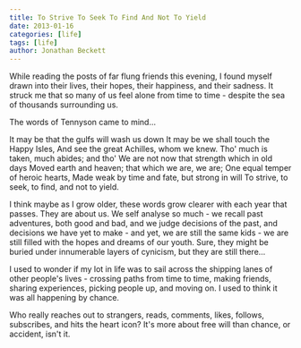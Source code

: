 ```yaml
---
title: To Strive To Seek To Find And Not To Yield
date: 2013-01-16
categories: [life]
tags: [life]
author: Jonathan Beckett
---
```


While reading the posts of far flung friends this evening, I found myself drawn into their lives, their hopes, their happiness, and their sadness. It struck me that so many of us feel alone from time to time - despite the sea of thousands surrounding us.

The words of Tennyson came to mind...

It may be that the gulfs will wash us down It may be we shall touch the Happy Isles, And see the great Achilles, whom we knew. Tho' much is taken, much abides; and tho' We are not now that strength which in old days Moved earth and heaven; that which we are, we are; One equal temper of heroic hearts, Made weak by time and fate, but strong in will To strive, to seek, to find, and not to yield.

I think maybe as I grow older, these words grow clearer with each year that passes. They are about us. We self analyse so much - we recall past adventures, both good and bad, and we judge decisions of the past, and decisions we have yet to make - and yet, we are still the same kids - we are still filled with the hopes and dreams of our youth. Sure, they might be buried under innumerable layers of cynicism, but they are still there...

I used to wonder if my lot in life was to sail across the shipping lanes of other people's lives - crossing paths from time to time, making friends, sharing experiences, picking people up, and moving on. I used to think it was all happening by chance.

Who really reaches out to strangers, reads, comments, likes, follows, subscribes, and hits the heart icon? It's more about free will than chance, or accident, isn't it.